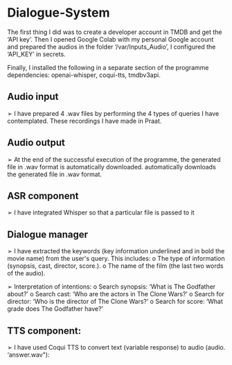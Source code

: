 # Dialogue-System

The first thing I did was to create a developer account in TMDB and get the ‘API key’. Then I opened Google Colab with my personal Google account and prepared the audios in the folder ‘/var/Inputs_Audio’, I configured the ‘API_KEY’ in secrets.

Finally, I installed the following in a separate section of the programme 
dependencies: openai-whisper, coqui-tts, tmdbv3api. 

## Audio input

  ➢ I have prepared 4 .wav files by performing the 4 types of queries I have 
  contemplated. These recordings I have made in Praat. 
  
## Audio output
  ➢ At the end of the successful execution of the programme, the generated file in .wav format is automatically downloaded. 
  automatically downloads the generated file in .wav format. 
  
## ASR component
  ➢ I have integrated Whisper so that a particular file is passed to it
  
## Dialogue manager
  ➢ I have extracted the keywords (key information underlined and in bold the 
  movie name) from the user's query. This includes: 
    o The type of information (synopsis, cast, director, score.). 
    o The name of the film (the last two words of the audio). 

  ➢ Interpretation of intentions: 
    o Search synopsis: ‘What is The Godfather about?’ 
    o Search cast: ‘Who are the actors in The Clone Wars?’ 
    o Search for director: ‘Who is the director of The Clone Wars?’ 
    o Search for score: ‘What grade does The Godfather have?’ 

## TTS component:
  ➢ I have used Coqui TTS to convert text (variable response) to audio (audio. 
  ‘answer.wav"): 
